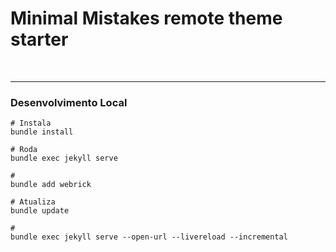 # Minimal Mistakes remote theme starter

<br>

---

### Desenvolvimento Local

```shell
# Instala
bundle install

# Roda
bundle exec jekyll serve

# 
bundle add webrick

# Atualiza
bundle update

#
bundle exec jekyll serve --open-url --livereload --incremental
```
